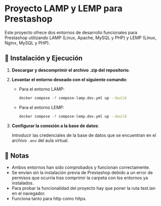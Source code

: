 # Proyecto LAMP y LEMP para Prestashop

Este proyecto ofrece dos entornos de desarrollo funcionales para Prestashop utilizando LAMP (Linux, Apache, MySQL y PHP) y LEMP (Linux, Nginx, MySQL y PHP).

## 🚀 Instalación y Ejecución

1. **Descargar y descomprimir el archivo .zip del repositorio**.

2. **Levantar el entorno deseado con el siguiente comando**:

   - Para el entorno LAMP:
     ```bash
     docker compose -f compose-lamp.dev.yml up --build
     ```

   - Para el entorno LEMP:
     ```bash
     docker compose -f compose-lemp.dev.yml up --build
     ```

3. **Configurar la conexión a la base de datos**:

   Introducir las credenciales de la base de datos que se encuentran en el archivo `.env` del aula virtual.

## 📌 Notas

- Ambos entornos han sido comprobados y funcionan correctamente.
- Se envían sin la instalación previa de Prestashop debido a un error de permisos que ocurría tras comprimir la carpeta con los entornos ya instalados.
- Para probar la funcionalidad del proyecto hay que poner la ruta test.lan en el navegador.
- Funciona tanto para http como https.
